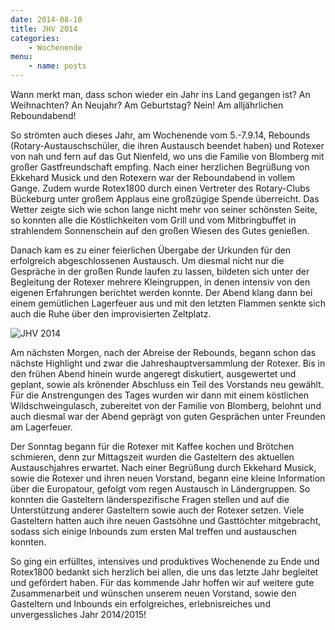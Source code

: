 ```yaml
---
date: 2014-08-10
title: JHV 2014
categories: 
    - Wochenende
menu:
    - name: posts
---
```

Wann merkt man, dass schon wieder ein Jahr ins Land gegangen ist? An
Weihnachten? An Neujahr? Am Geburtstag? Nein! Am alljährlichen Reboundabend!

So strömten auch dieses Jahr, am Wochenende vom 5.-7.9.14, Rebounds
(Rotary-Austauschschüler, die ihren Austausch beendet haben) und Rotexer von nah
und fern auf das Gut Nienfeld, wo uns die Familie von Blomberg mit großer
Gastfreundschaft empfing. Nach einer herzlichen Begrüßung von Ekkehard Musick
und den Rotexern war der Reboundabend in vollem Gange. Zudem wurde Rotex1800
durch einen Vertreter des Rotary-Clubs Bückeburg unter großem Applaus eine
großzügige Spende überreicht. Das Wetter zeigte sich wie schon lange nicht mehr
von seiner schönsten Seite, so konnten alle die Köstlichkeiten vom Grill und vom
Mitbringbuffet in strahlendem Sonnenschein auf den großen Wiesen des Gutes
genießen.

Danach kam es zu einer feierlichen Übergabe der Urkunden für den erfolgreich
abgeschlossenen Austausch. Um diesmal nicht nur die Gespräche in der großen
Runde laufen zu lassen, bildeten sich unter der Begleitung der Rotexer mehrere
Kleingruppen, in denen intensiv von den eigenen Erfahrungen berichtet werden
konnte. Der Abend klang dann bei einem gemütlichen Lagerfeuer aus und mit den
letzten Flammen senkte sich auch die Ruhe über den improvisierten Zeltplatz.  

![JHV 2014](/images/2014-jhv-gruppenbild.jpg)

Am nächsten Morgen, nach der Abreise der Rebounds, begann schon das nächste
Highlight und zwar die Jahreshauptversammlung der Rotexer. Bis in den frühen
Abend hinein wurde angeregt diskutiert, ausgewertet und geplant, sowie als
krönender Abschluss ein Teil des Vorstands neu gewählt. Für die Anstrengungen
des Tages wurden wir dann mit einem köstlichen Wildschweingulasch, zubereitet
von der Familie von Blomberg, belohnt und auch diesmal war der Abend geprägt von
guten Gesprächen unter Freunden am Lagerfeuer. 

Der Sonntag begann für die Rotexer mit Kaffee kochen und Brötchen schmieren,
denn zur Mittagszeit wurden die Gasteltern des aktuellen Austauschjahres
erwartet. Nach einer Begrüßung durch Ekkehard Musick, sowie die Rotexer und
ihren neuen Vorstand, begann eine kleine Information über die Europatour,
gefolgt vom regen Austausch in Ländergruppen. So konnten die Gasteltern
länderspezifische Fragen stellen und auf die Unterstützung anderer Gasteltern
sowie auch der Rotexer setzen. Viele Gasteltern hatten auch ihre neuen Gastsöhne
und Gasttöchter mitgebracht, sodass sich einige Inbounds zum ersten Mal treffen
und austauschen konnten. 

So ging ein erfülltes, intensives und produktives Wochenende zu Ende und
Rotex1800 bedankt sich herzlich bei allen, die uns das letzte Jahr begleitet und
gefördert haben. Für das kommende Jahr hoffen wir auf weitere gute
Zusammenarbeit und wünschen unserem neuen Vorstand, sowie den Gasteltern und
Inbounds ein erfolgreiches, erlebnisreiches und unvergessliches Jahr 2014/2015!
